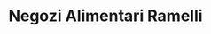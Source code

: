 ---
title: "Negozi Alimentari Ramelli"
url: /airolo/negozi-alimentari-ramelli/
shop: Lebensmittel
---